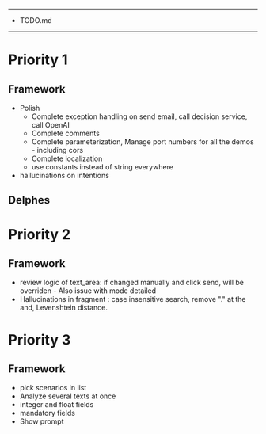 *********
* TODO.md
*********

# Priority 1
## Framework
- Polish
  - Complete exception handling on send email, call decision service, call OpenAI
  - Complete comments
  - Complete parameterization, Manage port numbers for all the demos - including cors
  - Complete localization
  - use constants instead of string everywhere
- hallucinations on intentions
## Delphes

# Priority 2
## Framework
- review logic of text_area: if changed manually and click send, will be overriden - Also issue with mode detailed
- Hallucinations in fragment : case insensitive search, remove "." at the and, Levenshtein distance.

# Priority 3
## Framework
- pick scenarios in list
- Analyze several texts at once
- integer and float fields
- mandatory fields
- Show prompt